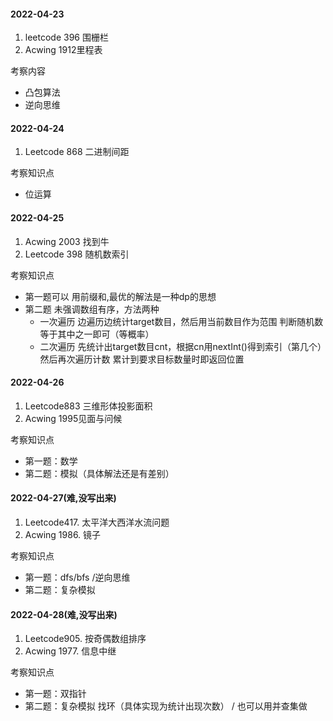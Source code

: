 #### 2022-04-23
1. leetcode 396 围栅栏
2. Acwing 1912里程表

考察内容

- 凸包算法
- 逆向思维

#### 2022-04-24
1. Leetcode 868 二进制间距

考察知识点

- 位运算

#### 2022-04-25
1. Acwing 2003 找到牛
2. Leetcode 398 随机数索引

考察知识点
- 第一题可以 用前缀和,最优的解法是一种dp的思想
- 第二题 未强调数组有序，方法两种
    - 一次遍历 边遍历边统计target数目，然后用当前数目作为范围 判断随机数等于其中之一即可（等概率）
    - 二次遍历 先统计出target数目cnt，根据cn用nextInt()得到索引（第几个）然后再次遍历计数 累计到要求目标数量时即返回位置
    

#### 2022-04-26
1. Leetcode883 三维形体投影面积
2. Acwing 1995见面与问候

考察知识点
- 第一题：数学
- 第二题：模拟（具体解法还是有差别）    


#### 2022-04-27(难,没写出来) 

1. Leetcode417. 太平洋大西洋水流问题
2. Acwing 1986. 镜子

考察知识点
- 第一题：dfs/bfs /逆向思维
- 第二题：复杂模拟 

#### 2022-04-28(难,没写出来)
 
 1. Leetcode905. 按奇偶数组排序
 2. Acwing 1977. 信息中继
 
 考察知识点
 - 第一题：双指针
 - 第二题：复杂模拟 找环（具体实现为统计出现次数） / 也可以用并查集做
 
 